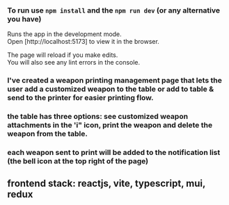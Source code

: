 ### To run use `npm install` and the `npm run dev` (or any alternative you have)

Runs the app in the development mode.\
Open [http://localhost:5173] to view it in the browser.

The page will reload if you make edits.\
You will also see any lint errors in the console.

### I've created a weapon printing management page that lets the user add a customized weapon to the table or add to table & send to the printer for easier printing flow.

### the table has three options: see customized weapon attachments in the 'i" icon, print the weapon and delete the weapon from the table.

### each weapon sent to print will be added to the notification list (the bell icon at the top right of the page)

## frontend stack: reactjs, vite, typescript, mui, redux
